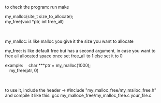 
to check the program:
	run make
	
my_malloc(site_t size_to_allocate); </br>
my_free(void *ptr, int free_all)

</br></br>
my_malloc: is like malloc you give it the size you want to allocate 
	
my_free:   is like default free but has a second argument, in case you want to free all allocated space once set free_all to 1 else set it to 0

example:
&emsp;char ***ptr = my_malloc(1000);</br>
&emsp;my_free(ptr, 0)

</br></br>
to use it,
include the header -> #include "my_malloc_free/my_malloc_free.h"
and compile it like this: gcc my_malloce_free/my_malloc_free.c your_file.c
